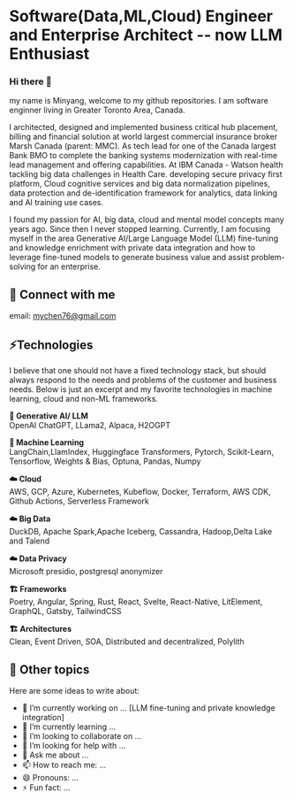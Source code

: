 # Software(Data,ML,Cloud) Engineer and Enterprise Architect -- now LLM Enthusiast

### Hi there 👋
my name is Minyang, welcome to my github repositories. I am software enginner living in Greater Toronto Area, Canada.

I architected, designed and implemented business critical hub placement, billing and financial solution at world largest commercial insurance broker Marsh Canada (parent: MMC).  As tech lead for one of the Canada largest Bank BMO to complete the banking systems modernization with real-time lead management and offering capabilities. At IBM Canada - Watson health tackling big data challenges in Health Care. developing secure privacy first platform, Cloud cognitive services and big data normalization pipelines, data protection and de-identification framework for analytics, data linking and AI training use cases. 

I found my passion for AI, big data, cloud and mental model concepts many years ago. Since then I never stopped learning. Currently, I am focusing myself in the area Generative AI/Large Language Model (LLM) fine-tuning and knowledge enrichment with private data integration and how to leverage fine-tuned models to generate business value and assist problem-solving for an enterprise.

## 🔗 Connect with me 
email: mychen76@gmail.com

## ⚡Technologies 

I believe that one should not have a fixed technology stack, but should always respond to the needs and problems of the customer and business needs. Below is just an excerpt and my favorite technologies in machine learning, cloud and non-ML frameworks.

**🤖 Generative AI/ LLM**  
OpenAI ChatGPT, LLama2, Alpaca, H2OGPT 

**🤖 Machine Learning**  
LangChain,LlamIndex, Huggingface Transformers, Pytorch, Scikit-Learn, Tensorflow, Weights & Bias, Optuna, Pandas, Numpy

**☁️ Cloud**  
AWS, GCP, Azure, Kubernetes, Kubeflow, Docker, Terraform, AWS CDK, Github Actions, Serverless Framework

**☁️ Big Data**  
DuckDB, Apache Spark,Apache Iceberg, Cassandra, Hadoop,Delta Lake and Talend 

**☁️ Data Privacy**  
Microsoft presidio, postgresql anonymizer

**🏗️ Frameworks**  
Poetry, Angular, Spring, Rust, React, Svelte, React-Native, LitElement, GraphQL, Gatsby, TailwindCSS

**🏗️ Architectures**  
Clean, Event Driven, SOA, Distributed and decentralized, Polylith

## 🔭 Other topics

Here are some ideas to write about:

- 🔭 I’m currently working on ... [LLM fine-tuning and private knowledge integration]
- 🌱 I’m currently learning ...
- 👯 I’m looking to collaborate on ...
- 🤔 I’m looking for help with ...
- 💬 Ask me about ...
- 📫 How to reach me: ...
- 😄 Pronouns: ...
- ⚡ Fun fact: ...
